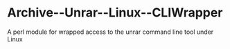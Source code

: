 Archive--Unrar--Linux--CLIWrapper
=================================

A perl module for wrapped access to the unrar command line tool under Linux